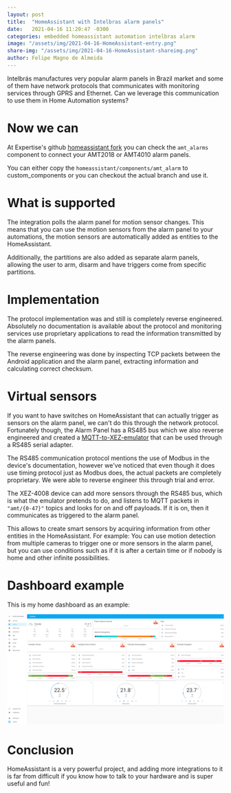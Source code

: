 ```yaml
---
layout: post
title:  "HomeAssistant with Intelbras alarm panels"
date:   2021-04-16 11:20:47 -0300
categories: embedded homeassistant automation intelbras alarm
image: "/assets/img/2021-04-16-HomeAssistant-entry.png"
share-img: "/assets/img/2021-04-16-HomeAssistant-shareimg.png"
author: Felipe Magno de Almeida
---
```


Intelbrás manufactures very popular alarm panels in Brazil market and
some of them have network protocols that communicates with monitoring
services through GPRS and Ethernet. Can we leverage this communication
to use them in Home Automation systems?

# Now we can

At Expertise's github [homeassistant
fork](https://github.com/expertisesolutions/core/tree/amt-alarms) you
can check the `amt_alarms` component to connect your AMT2018 or AMT4010
alarm panels.

You can either copy the `homeassistant/components/amt_alarm` to
custom_components or you can checkout the actual branch and use it.

# What is supported

The integration polls the alarm panel for motion sensor changes. This
means that you can use the motion sensors from the alarm panel to your
automations, the motion sensors are automatically added as entities to
the HomeAssistant.

Additionally, the partitions are also added as separate alarm panels, allowing
the user to arm, disarm and have triggers come from specific partitions.

# Implementation

The protocol implementation was and still is completely reverse
engineered. Absolutely no documentation is available about the
protocol and monitoring services use proprietary applications to read
the information transmitted by the alarm panels.

The reverse engineering was done by inspecting TCP packets between the
Android application and the alarm panel, extracting information and
calculating correct checksum.

# Virtual sensors

If you want to have switches on HomeAssistant that can actually
trigger as sensors on the alarm panel, we can't do this through the
network protocol. Fortunately though, the Alarm Panel has a RS485 bus
which we also reverse engineered and created a
[MQTT-to-XEZ-emulator](https://github.com/expertisesolutions/xez-4008-emulator-mqtt)
that can be used through a RS485 serial adapter.

The RS485 communication protocol mentions the use of Modbus in the
device's documentation, however we've noticed that even though it does
use timing protocol just as Modbus does, the actual packets are
completely proprietary. We were able to reverse engineer this through
trial and error.

The XEZ-4008 device can add more sensors through the RS485 bus, which
is what the emulator pretends to do, and listens to MQTT packets in
`"amt/{0-47}"` topics and looks for on and off payloads. If it is on,
then it communicates as triggered to the alarm panel.

This allows to create smart sensors by acquiring information from
other entities in the HomeAssistant. For example: You can use motion
detection from multiple cameras to trigger one or more sensors in the
alarm panel, but you can use conditions such as if it is after a
certain time or if nobody is home and other infinite possibilities.

# Dashboard example

This is my home dashboard as an example:

![Dashboard](/assets/img/2021-04-16-HomeAssistant.png "Dashboard")

# Conclusion

HomeAssistant is a very powerful project, and adding more integrations
to it is far from difficult if you know how to talk to your hardware
and is super useful and fun!


